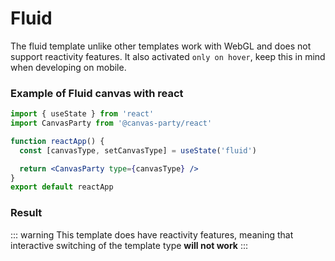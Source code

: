 # Fluid

The fluid template unlike other templates work with WebGL and does not support reactivity features.
It also activated `only on hover`, keep this in mind when developing on mobile.

### Example of Fluid canvas with react

```jsx
import { useState } from 'react'
import CanvasParty from '@canvas-party/react'

function reactApp() {
  const [canvasType, setCanvasType] = useState('fluid')

  return <CanvasParty type={canvasType} />
}
export default reactApp
```

### **Result**

<script>
export default {
  data() {
    return {
      dynamicComponent: null
    }
  },

  mounted() {
    import('@canvas-party/vue').then((module) => {
      this.dynamicComponent = module.default
      console.log(this.dynamicComponent)
    })
  }
}
</script>

<component
    class="canvas-example"
    v-if="dynamicComponent"
    :is="dynamicComponent"
    :type="'fluid'"
    >

  </component>

::: warning
This template does have reactivity features, meaning that interactive switching of the template type **will not work**
:::
